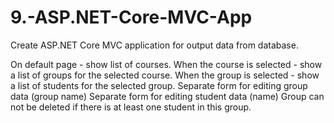 # 9.-ASP.NET-Core-MVC-App
Create ASP.NET Core MVC application for output data from database.

On default page - show list of courses. When the course is selected - show a list of groups for the selected course. When the group is selected - show a list of students for the selected group.
Separate form for editing group data (group name)
Separate form for editing student data (name)
Group can not be deleted if there is at least one student in this group.
